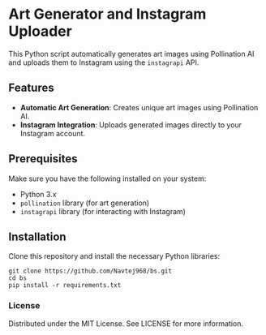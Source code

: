 # Art Generator and Instagram Uploader

This Python script automatically generates art images using Pollination AI and uploads them to Instagram using the `instagrapi` API.

## Features

- **Automatic Art Generation**: Creates unique art images using Pollination AI.
- **Instagram Integration**: Uploads generated images directly to your Instagram account.

## Prerequisites

Make sure you have the following installed on your system:

- Python 3.x
- `pollination` library (for art generation)
- `instagrapi` library (for interacting with Instagram)

## Installation

Clone this repository and install the necessary Python libraries:

```
git clone https://github.com/Navtej968/bs.git
cd bs
pip install -r requirements.txt
```



### License
Distributed under the MIT License. See LICENSE for more information.







